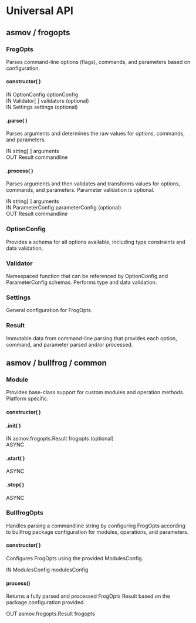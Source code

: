 # Universal API

## asmov / frogopts

### FrogOpts
Parses command-line options (flags), commands, and parameters based on configuration.

#### constructor( )
IN OptionConfig optionConfig  
IN Validator[ ] validators (optional)  
IN Settings settings (optional) 

#### .parse( )
Parses arguments and determines the raw values for options, commands, and parameters.

IN string[ ] arguments  
OUT Result commandline

#### .process( )
Parses arguments and then validates and transforms values for options, commands, and parameters.
Parameter validation is optional.

IN string[ ] arguments  
IN ParameterConfig parameterConfig (optional)  
OUT Result commandline 

### OptionConfig
Provides a schema for all options available, including type constraints and data validation. 

### Validator
Namespaced function that can be referenced by OptionConfig and ParameterConfig schemas. Performs
type and data validation.

### Settings
General configuration for FrogOpts.

### Result
Immutable data from command-line parsing that provides each option, command, and parameter
parsed and/or processed.

## asmov / bullfrog / common

### Module
Provides base-class support for custom modules and operation methods. Platform specific.

#### constructor( )

#### .init( )
IN asmov.frogopts.Result frogopts (optional)  
ASYNC

#### .start( )
ASYNC

#### .stop( )
ASYNC

### BullfrogOpts
Handles parsing a commandline string by configuring FrogOpts according to bullfrog package
configuration for modules, operations, and parameters.

#### constructor( )
Configures FrogOpts using the provided ModulesConfig.

IN ModulesConfig modulesConfig

#### process()
Returns a fully parsed and processed FrogOpts Result based on the package configuration provided.

OUT asmov.frogopts.Result frogopts




